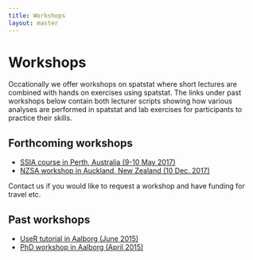 ```yaml
---
title: Workshops 
layout: master
---
```


# Workshops

Occationally we offer workshops on spatstat where short lectures are combined with hands on exercises using spatstat.
The links under past workshops below contain both lecturer scripts showing how various analyses are performed in spatstat and lab exercises for participants to practice their skills.

## Forthcoming workshops

- [SSIA course in Perth, Australia (9-10 May 2017)](/SSAI2017/)
- [NZSA workshop in Auckland, New Zealand (10 Dec. 2017)](http://www.nzsa2017.com/workshops/#rolf)

Contact us if you would like to request a workshop and have funding for travel etc.

## Past workshops

- [UseR tutorial in Aalborg (June 2015)](/useR2015/)
- [PhD workshop in Aalborg (April 2015)](/AAU2015/)
